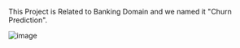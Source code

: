 This Project is Related to Banking Domain and we named it "Churn Prediction". 

![image](https://user-images.githubusercontent.com/103347507/212851872-9617591f-f773-4b73-995d-ed22f03b8c12.png)

<!-- Jeff Bezos once said, “We see our customers as guests to a party, and we are the hosts. It’s our job every day to make every important aspect of the customer experience a little bit better“. Improving customer retention is a continuous process, and understanding churn rate is the first step in the right direction. -->
